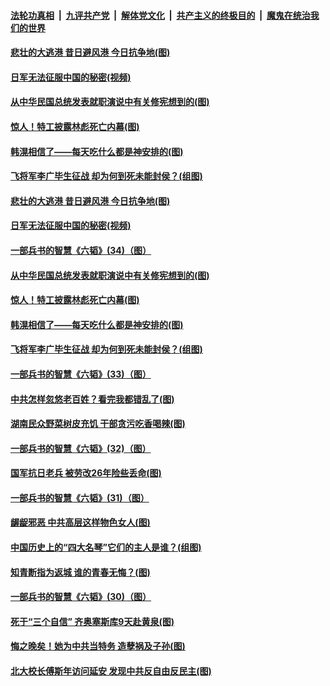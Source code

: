 

####  [法轮功真相](../../../../basic/blob/master/README.md?t=05280801) &nbsp;|&nbsp; [九评共产党](../../../../9ping.md/blob/master/README.md?t=05280801) &nbsp;|&nbsp; [解体党文化](../../../../jtdwh.md/blob/master/README.md?t=05280801)  &nbsp;|&nbsp; [共产主义的终极目的](../../../../gczydzjmd.md/blob/master/README.md?t=05280801) &nbsp;|&nbsp; [魔鬼在统治我们的世界](../../../../mgztzwmdsj.md/blob/master/README.md?t=05280801) 

#### [悲壮的大逃港 昔日避风港 今日抗争地(图)](../pages/p6/934444.md?t=05280801) 

#### [日军无法征服中国的秘密(视频)](../pages/p6/934019.md?t=05280801) 

#### [从中华民国总统发表就职演说中有关修宪想到的(图)](../pages/p6/934589.md?t=05280801) 

#### [惊人！特工披露林彪死亡内幕(图)](../pages/p6/930966.md?t=05280801) 

#### [韩滉相信了——每天吃什么都是神安排的(图)](../pages/p6/934204.md?t=05280801) 

#### [飞将军李广毕生征战 却为何到死未能封侯？(组图)](../pages/p6/934471.md?t=05280801) 

#### [悲壮的大逃港 昔日避风港 今日抗争地(图)](../pages/p6/934444.md?t=05280801) 

#### [日军无法征服中国的秘密(视频)](../pages/p6/934019.md?t=05280801) 

#### [一部兵书的智慧《六韬》(34)（图）](../pages/p6/931103.md?t=05280801) 

#### [从中华民国总统发表就职演说中有关修宪想到的(图)](../pages/p6/934589.md?t=05280801) 

#### [惊人！特工披露林彪死亡内幕(图)](../pages/p6/930966.md?t=05280801) 

#### [韩滉相信了——每天吃什么都是神安排的(图)](../pages/p6/934204.md?t=05280801) 

#### [飞将军李广毕生征战 却为何到死未能封侯？(组图)](../pages/p6/934471.md?t=05280801) 

#### [一部兵书的智慧《六韬》(33)（图）](../pages/p6/931102.md?t=05280801) 

#### [中共怎样忽悠老百姓？看完我都错乱了(图)](../pages/p6/934017.md?t=05280801) 

#### [湖南民众野菜树皮充饥 干部贪污吃香喝辣(图)](../pages/p6/933955.md?t=05280801) 

#### [一部兵书的智慧《六韬》(32)（图）](../pages/p6/931101.md?t=05280801) 

#### [国军抗日老兵 被劳改26年险些丢命(图)](../pages/p6/933660.md?t=05280801) 

#### [一部兵书的智慧《六韬》(31)（图）](../pages/p6/931053.md?t=05280801) 

#### [龌龊邪恶 中共高层这样物色女人(图)](../pages/p6/934243.md?t=05280801) 

#### [中国历史上的“四大名琴”它们的主人是谁？(组图)](../pages/p6/934060.md?t=05280801) 

#### [知青断指为返城 谁的青春无悔？(图)](../pages/p6/933559.md?t=05280801) 

#### [一部兵书的智慧《六韬》(30)（图）](../pages/p6/931052.md?t=05280801) 

#### [死于“三个自信” 齐奥塞斯库9天赴黄泉(图)](../pages/p6/933925.md?t=05280801) 

#### [悔之晚矣！她为中共当特务 造孽祸及子孙(图)](../pages/p6/932507.md?t=05280801) 

#### [北大校长傅斯年访问延安 发现中共反自由反民主(图)](../pages/p6/933463.md?t=05280801) 

